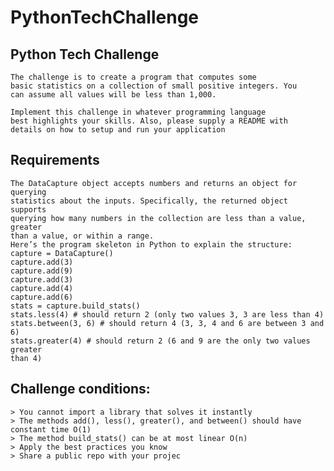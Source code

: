 # PythonTechChallenge
## Python Tech Challenge
    The challenge is to create a program that computes some 
    basic statistics on a collection of small positive integers. You 
    can assume all values will be less than 1,000.

    Implement this challenge in whatever programming language 
    best highlights your skills. Also, please supply a README with 
    details on how to setup and run your application


## Requirements
    The DataCapture object accepts numbers and returns an object for querying
    statistics about the inputs. Specifically, the returned object supports
    querying how many numbers in the collection are less than a value, greater
    than a value, or within a range.
    Here’s the program skeleton in Python to explain the structure:
    capture = DataCapture()
    capture.add(3)
    capture.add(9)
    capture.add(3)
    capture.add(4)
    capture.add(6)
    stats = capture.build_stats()
    stats.less(4) # should return 2 (only two values 3, 3 are less than 4)
    stats.between(3, 6) # should return 4 (3, 3, 4 and 6 are between 3 and 6)
    stats.greater(4) # should return 2 (6 and 9 are the only two values greater 
    than 4)

## Challenge conditions:

    > You cannot import a library that solves it instantly
    > The methods add(), less(), greater(), and between() should have constant time O(1)
    > The method build_stats() can be at most linear O(n)
    > Apply the best practices you know
    > Share a public repo with your projec